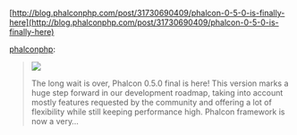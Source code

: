 <!--
id: 31784401908
link: http://blog.hengkiardo.com/post/31784401908/phalcon-php-framework-phalcon-0-5-0-is-finally-here
slug: phalcon-php-framework-phalcon-0-5-0-is-finally-here
date: Tue Sep 18 2012 13:17:52 GMT+0700 (WIT)
publish: 2012-09-018
tags: php, framework, phalcon
title: Phalcon PHP Framework: Phalcon 0.5.0 is finally here!
-->


[http://blog.phalconphp.com/post/31730690409/phalcon-0-5-0-is-finally-here](http://blog.phalconphp.com/post/31730690409/phalcon-0-5-0-is-finally-here)

[phalconphp](http://blog.phalconphp.com/post/31730690409/phalcon-0-5-0-is-finally-here):

> ![](http://phalconphp.com/img/phalcon050-banner.jpg)
>
> The long wait is over, Phalcon 0.5.0 final is here! This version marks
> a huge step forward in our development roadmap, taking into account
> mostly features requested by the community and offering a lot of
> flexibility while still keeping performance high. Phalcon framework is
> now a very…

